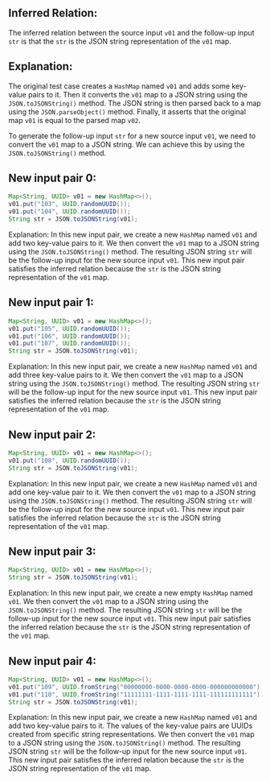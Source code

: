## Inferred Relation:
The inferred relation between the source input `v01` and the follow-up input `str` is that the `str` is the JSON string representation of the `v01` map.

## Explanation:
The original test case creates a `HashMap` named `v01` and adds some key-value pairs to it. Then it converts the `v01` map to a JSON string using the `JSON.toJSONString()` method. The JSON string is then parsed back to a map using the `JSON.parseObject()` method. Finally, it asserts that the original map `v01` is equal to the parsed map `v02`.

To generate the follow-up input `str` for a new source input `v01`, we need to convert the `v01` map to a JSON string. We can achieve this by using the `JSON.toJSONString()` method.

## New input pair 0:
```java
Map<String, UUID> v01 = new HashMap<>();
v01.put("103", UUID.randomUUID());
v01.put("104", UUID.randomUUID());
String str = JSON.toJSONString(v01);
```

Explanation: 
In this new input pair, we create a new `HashMap` named `v01` and add two key-value pairs to it. We then convert the `v01` map to a JSON string using the `JSON.toJSONString()` method. The resulting JSON string `str` will be the follow-up input for the new source input `v01`. This new input pair satisfies the inferred relation because the `str` is the JSON string representation of the `v01` map.

## New input pair 1:
```java
Map<String, UUID> v01 = new HashMap<>();
v01.put("105", UUID.randomUUID());
v01.put("106", UUID.randomUUID());
v01.put("107", UUID.randomUUID());
String str = JSON.toJSONString(v01);
```

Explanation: 
In this new input pair, we create a new `HashMap` named `v01` and add three key-value pairs to it. We then convert the `v01` map to a JSON string using the `JSON.toJSONString()` method. The resulting JSON string `str` will be the follow-up input for the new source input `v01`. This new input pair satisfies the inferred relation because the `str` is the JSON string representation of the `v01` map.

## New input pair 2:
```java
Map<String, UUID> v01 = new HashMap<>();
v01.put("108", UUID.randomUUID());
String str = JSON.toJSONString(v01);
```

Explanation: 
In this new input pair, we create a new `HashMap` named `v01` and add one key-value pair to it. We then convert the `v01` map to a JSON string using the `JSON.toJSONString()` method. The resulting JSON string `str` will be the follow-up input for the new source input `v01`. This new input pair satisfies the inferred relation because the `str` is the JSON string representation of the `v01` map.

## New input pair 3:
```java
Map<String, UUID> v01 = new HashMap<>();
String str = JSON.toJSONString(v01);
```

Explanation: 
In this new input pair, we create a new empty `HashMap` named `v01`. We then convert the `v01` map to a JSON string using the `JSON.toJSONString()` method. The resulting JSON string `str` will be the follow-up input for the new source input `v01`. This new input pair satisfies the inferred relation because the `str` is the JSON string representation of the `v01` map.

## New input pair 4:
```java
Map<String, UUID> v01 = new HashMap<>();
v01.put("109", UUID.fromString("00000000-0000-0000-0000-000000000000"));
v01.put("110", UUID.fromString("11111111-1111-1111-1111-111111111111"));
String str = JSON.toJSONString(v01);
```

Explanation: 
In this new input pair, we create a new `HashMap` named `v01` and add two key-value pairs to it. The values of the key-value pairs are UUIDs created from specific string representations. We then convert the `v01` map to a JSON string using the `JSON.toJSONString()` method. The resulting JSON string `str` will be the follow-up input for the new source input `v01`. This new input pair satisfies the inferred relation because the `str` is the JSON string representation of the `v01` map.